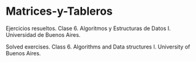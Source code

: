# Matrices-y-Tableros

Ejercicios resueltos. Clase 6. Algoritmos y Estructuras de Datos I. Universidad de Buenos Aires.

Solved exercises. Class 6. Algorithms and Data structures I. University of Buenos Aires.
